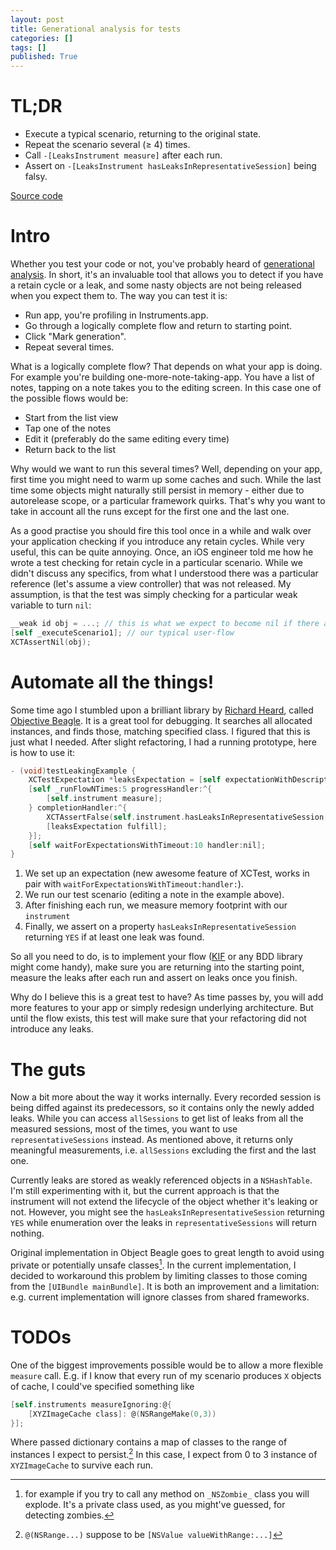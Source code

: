 ```yaml
---
layout: post
title: Generational analysis for tests
categories: []
tags: []
published: True
---
```


# TL;DR

* Execute a typical scenario, returning to the original state.
* Repeat the scenario several (≥ 4) times. 
* Call `-[LeaksInstrument measure]` after each run.
* Assert on `-[LeaksInstrument hasLeaksInRepresentativeSession]` being falsy.

[Source code](https://github.com/NSFW-Objective-C/Generational-Analysis)

# Intro

Whether you test your code or not, you've probably heard of [generational analysis](https://developer.apple.com/library/ios/recipes/Instruments_help_articles/FindingAbandonedMemory/FindingAbandonedMemory.html). In short, it's an invaluable tool that allows you to detect if you have a retain cycle or a leak, and some nasty objects are not being released when you expect them to. The way you can test it is:

* Run app, you're profiling in Instruments.app.
* Go through a logically complete flow and return to starting point.
* Click "Mark generation".
* Repeat several times.

What is a logically complete flow? That depends on what your app is doing. For example you're building one-more-note-taking-app. You have a list of notes, tapping on a note takes you to the editing screen. In this case one of the possible flows would be:

* Start from the list view
* Tap one of the notes
* Edit it (preferably do the same editing every time)
* Return back to the list

Why would we want to run this several times? Well, depending on your app, first time you might need to warm up some caches and such. While the last time some objects might naturally still persist in memory - either due to autorelease scope, or a particular framework quirks. That's why you want to take in account all the runs except for the first one and the last one.

As a good practise you should fire this tool once in a while and walk over your application checking if you introduce any retain cycles. While very useful, this can be quite annoying. Once, an iOS engineer told me how he wrote a test checking for retain cycle in a particular scenario. While we didn't discuss any specifics, from what I understood there was a particular reference (let's assume a view controller) that was not released. My assumption, is that the test was simply checking for a particular weak variable to turn `nil`:

```objectivec
__weak id obj = ...; // this is what we expect to become nil if there are no retain cycles
[self _executeScenario1]; // our typical user-flow
XCTAssertNil(obj);
```

# Automate all the things!

Some time ago I stumbled upon a brilliant library by [Richard Heard](http://rheard.com/blog/), called [Objective Beagle](https://github.com/heardrwt/RHObjectiveBeagle). It is a great tool for debugging. It searches all allocated instances, and finds those, matching specified class. I figured that this is just what I needed. After slight refactoring, I had a running prototype, here is how to use it:

```objectivec
- (void)testLeakingExample {
    XCTestExpectation *leaksExpectation = [self expectationWithDescription:@"No leaks detected"];
    [self _runFlowNTimes:5 progressHandler:^{
        [self.instrument measure];
    } completionHandler:^{
        XCTAssertFalse(self.instrument.hasLeaksInRepresentativeSession, @"%@", self.instrument);
        [leaksExpectation fulfill];
    }];
    [self waitForExpectationsWithTimeout:10 handler:nil];
}
```

1. We set up an expectation (new awesome feature of XCTest, works in pair with `waitForExpectationsWithTimeout:handler:`).
2. We run our test scenario (editing a note in the example above).
3. After finishing each run, we measure memory footprint with our `instrument`
4. Finally, we assert on a property `hasLeaksInRepresentativeSession` returning `YES` if at least one leak was found.

So all you need to do, is to implement your flow ([KIF](https://github.com/kif-framework/KIF) or any BDD library might come handy), make sure you are returning into the starting point, measure the leaks after each run and assert on leaks once you finish.

Why do I believe this is a great test to have? As time passes by, you will add more features to your app or simply redesign underlying architecture. But until the flow exists, this test will make sure that your refactoring did not introduce any leaks.

# The guts

Now a bit more about the way it works internally. Every recorded session is being diffed against its predecessors, so it contains only the newly added leaks. While you can access `allSessions` to get list of leaks from all the measured sessions, most of the times, you want to use `representativeSessions` instead. As mentioned above, it returns only meaningful measurements, i.e. `allSessions` excluding the first and the last one.

Currently leaks are stored as weakly referenced objects in a `NSHashTable`. I'm still experimenting with it, but the current approach is that the instrument will not extend the lifecycle of the object whether it's leaking or not. However, you might see the `hasLeaksInRepresentativeSession` returning `YES` while enumeration over the leaks in `representativeSessions` will return nothing.

Original implementation in Object Beagle goes to great length to avoid using private or potentially unsafe classes[^1]. In the current implementation, I decided to workaround this problem by limiting classes to those coming from the `[UIBundle mainBundle]`. It is both an improvement and a limitation: e.g. current implementation will ignore classes from shared frameworks.

# TODOs

One of the biggest improvements possible would be to allow a more flexible `measure` call. E.g. if I know that every run of my scenario produces `X` objects of cache, I could've specified something like

```objectivec
[self.instruments measureIgnoring:@{ 
	[XYZImageCache class]: @(NSRangeMake(0,3)) 
}];
```

Where passed dictionary contains a map of classes to the range of instances I expect to persist.[^2] In this case, I expect from 0 to 3 instance of `XYZImageCache` to survive each run.


[^1]: for example if you try to call any method on `_NSZombie_` class you will explode. It's a private class used, as you might've guessed, for detecting zombies.

[^2]: `@(NSRange...)` suppose to be `[NSValue valueWithRange:...]`